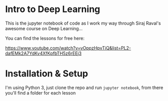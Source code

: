 # Intro to Deep Learning

This is the jupyter notebook of code as I work my way through Siraj Raval's awesome course on Deep Learning...

You can find the lessons for free here:

https://www.youtube.com/watch?v=vOppzHpvTiQ&list=PL2-dafEMk2A7YdKv4XfKpfbTH5z6rEEj3

# Installation & Setup

I'm using Python 3, just clone the repo and run `jupyter notebook`, from there you'll find a folder for each lesson
